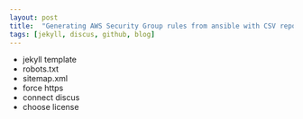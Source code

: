 ```yaml
---
layout: post
title:  "Generating AWS Security Group rules from ansible with CSV report"
tags: [jekyll, discus, github, blog]
---
```

  * jekyll template
  * robots.txt
  * sitemap.xml
  * force https
  * connect discus
  * choose license
